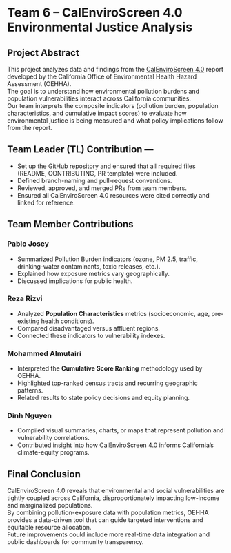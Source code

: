 # Team 6 – CalEnviroScreen 4.0 Environmental Justice Analysis

## Project Abstract
This project analyzes data and findings from the [CalEnviroScreen 4.0](https://oehha.ca.gov/calenviroscreen/report/calenviroscreen-40) report developed by the California Office of Environmental Health Hazard Assessment (OEHHA).  
The goal is to understand how environmental pollution burdens and population vulnerabilities interact across California communities.  
Our team interprets the composite indicators (pollution burden, population characteristics, and cumulative impact scores) to evaluate how environmental justice is being measured and what policy implications follow from the report.

## Team Leader (TL) Contribution — <Leader Name>
- Set up the GitHub repository and ensured that all required files (README, CONTRIBUTING, PR template) were included.
- Defined branch-naming and pull-request conventions.
- Reviewed, approved, and merged PRs from team members.
- Ensured all CalEnviroScreen 4.0 resources were cited correctly and linked for reference.

## Team Member Contributions

### Pablo Josey
- Summarized Pollution Burden indicators (ozone, PM 2.5, traffic, drinking-water contaminants, toxic releases, etc.).
- Explained how exposure metrics vary geographically.
- Discussed implications for public health.

### Reza Rizvi
- Analyzed **Population Characteristics** metrics (socioeconomic, age, pre-existing health conditions).
- Compared disadvantaged versus affluent regions.
- Connected these indicators to vulnerability indexes.

### Mohammed Almutairi
- Interpreted the **Cumulative Score Ranking** methodology used by OEHHA.
- Highlighted top-ranked census tracts and recurring geographic patterns.
- Related results to state policy decisions and equity planning.

### Dinh Nguyen
- Compiled visual summaries, charts, or maps that represent pollution and vulnerability correlations.
- Contributed insight into how CalEnviroScreen 4.0 informs California’s climate-equity programs.


## Final Conclusion 
CalEnviroScreen 4.0 reveals that environmental and social vulnerabilities are tightly coupled across California, disproportionately impacting low-income and marginalized populations.  
By combining pollution-exposure data with population metrics, OEHHA provides a data-driven tool that can guide targeted interventions and equitable resource allocation.  
Future improvements could include more real-time data integration and public dashboards for community transparency.
